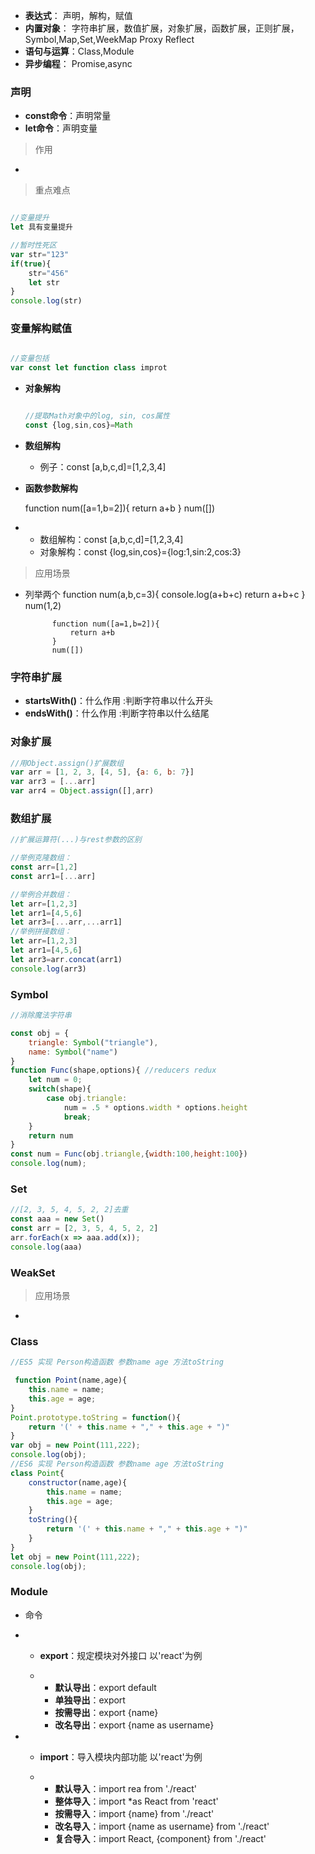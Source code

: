 - **表达式**： 声明，解构，赋值
- **内置对象**： 字符串扩展，数值扩展，对象扩展，函数扩展，正则扩展，Symbol,Map,Set,WeekMap Proxy Reflect
- **语句与运算**：Class,Module
- **异步编程**： Promise,async

### **声明**

- **const命令**：声明常量
- **let命令**：声明变量

> 作用
- 

> 重点难点

```javascript

//变量提升
let 具有变量提升

//暂时性死区
var str="123"
if(true){
    str="456"
    let str
}
console.log(str)
```

### **变量解构赋值**

```javascript

//变量包括
var const let function class improt
```

- **对象解构**

  ```javascript

  //提取Math对象中的log, sin, cos属性
  const {log,sin,cos}=Math
  ```

- **数组解构**

  - 例子：const [a,b,c,d]=[1,2,3,4]

- **函数参数解构**

    function num([a=1,b=2]){
        return a+b
    }
    num([])

- - 数组解构：const [a,b,c,d]=[1,2,3,4]
  - 对象解构：const {log,sin,cos}={log:1,sin:2,cos:3}

> 应用场景

- 列举两个  function num(a,b,c=3){
                console.log(a+b+c)
                return a+b+c
            }
            num(1,2)

            function num([a=1,b=2]){
                return a+b
            }
            num([])

### **字符串扩展**

- **startsWith()**：什么作用 :判断字符串以什么开头
- **endsWith()**：什么作用   :判断字符串以什么结尾

### **对象扩展**

```javascript
//用Object.assign()扩展数组
var arr = [1, 2, 3, [4, 5], {a: 6, b: 7}]
var arr3 = [...arr]
var arr4 = Object.assign([],arr)
```

### **数组扩展**

```javascript
//扩展运算符(...)与rest参数的区别

//举例克隆数组：
const arr=[1,2] 
const arr1=[...arr]

//举例合并数组：
let arr=[1,2,3]
let arr1=[4,5,6]
let arr3=[...arr,...arr1]
//举例拼接数组：
let arr=[1,2,3]
let arr1=[4,5,6]
let arr3=arr.concat(arr1)
console.log(arr3)
```

### Symbol

```javascript
//消除魔法字符串

const obj = {
    triangle: Symbol("triangle"),
    name: Symbol("name")
}
function Func(shape,options){ //reducers redux
    let num = 0;
    switch(shape){
        case obj.triangle:
            num = .5 * options.width * options.height
            break;
    }
    return num
}
const num = Func(obj.triangle,{width:100,height:100})
console.log(num);
```

### **Set**

```javascript
//[2, 3, 5, 4, 5, 2, 2]去重
const aaa = new Set()
const arr = [2, 3, 5, 4, 5, 2, 2]
arr.forEach(x => aaa.add(x));
console.log(aaa)
```

### **WeakSet**

> 应用场景
<!-- 存储DOM节点时候，DOM节点移动或者删除，不用担心节点从文档中删除引发内存泄漏 DC垃圾回收机制 -->
- 

### **Class**

```javascript
//ES5 实现 Person构造函数 参数name age 方法toString

 function Point(name,age){
    this.name = name;
    this.age = age;
}
Point.prototype.toString = function(){
    return '(' + this.name + "," + this.age + ")"
}
var obj = new Point(111,222);
console.log(obj);
//ES6 实现 Person构造函数 参数name age 方法toString
class Point{
    constructor(name,age){
        this.name = name;
        this.age = age;
    }
    toString(){
        return '(' + this.name + "," + this.age + ")"
    }
}
let obj = new Point(111,222);
console.log(obj);
```

### **Module**

- 命令

- - **export**：规定模块对外接口 以'react'为例

  - - **默认导出**：export default 
    - **单独导出**：export 
    - **按需导出**：export {name}
    - **改名导出**：export {name as username}

- - **import**：导入模块内部功能 以'react'为例

  - - **默认导入**：import rea from './react'
    - **整体导入**：import *as React from 'react'
    - **按需导入**：import  {name} from './react'
    - **改名导入**：import  {name as username} from './react'
    - **复合导入**：import  React, {component} from './react'
